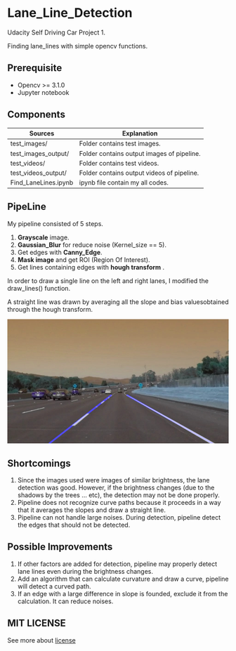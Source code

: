 [image1]: ./test_images_output/solidWhiteCurve.jpg "solidWhiteCurve output"

# **Lane_Line_Detection** 
Udacity Self Driving Car Project 1.

Finding lane_lines with simple opencv functions.

## Prerequisite
* Opencv >= 3.1.0
* Jupyter notebook

## Components
| Sources               |  Explanation                                            |
|-----------------------|--------------------------------------------|
| test_images/          | Folder contains test images.               |
| test_images_output/   | Folder contains output images of pipeline. |
| test_videos/          | Folder contains test videos.               |
| test_videos_output/   | Folder contains output videos of pipeline. |
| Find_LaneLines.ipynb  | ipynb file contain my all codes.           | 

## PipeLine

My pipeline consisted of 5 steps.

1. **Grayscale** image.
2. **Gaussian_Blur** for reduce noise (Kernel_size == 5). 
3. Get edges with **Canny_Edge**.
4. **Mask image** and get ROI (Region Of Interest).
5. Get lines containing edges with **hough transform** .   

In order to draw a single line on the left and right lanes, I modified the draw_lines() function.

A straight line was drawn by averaging all the slope and bias values ​​obtained through the hough transform.

![alt text][image1]

## Shortcomings

1. Since the images used were images of similar brightness, the lane detection was good. However, if the brightness changes (due to the shadows by the trees ... etc), the detection may not be done properly.
2. Pipeline does not recognize curve paths because it proceeds in a way that it averages the slopes and draw a straight line.
3. Pipeline can not handle large noises. During detection, pipeline detect the edges that should not be detected.

## Possible Improvements

1. If other factors are added for detection, pipeline may properly detect lane lines even during the brightness changes.
2. Add an algorithm that can calculate curvature and draw a curve, pipeline will detect a curved path.
3. If an edge with a large difference in slope is founded, exclude it from the calculation. It can reduce noises. 

## MIT LICENSE
See more about [license]()